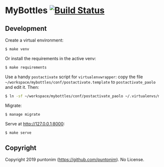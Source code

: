 # MyBottles [![Build Status](https://travis-ci.org/puntonim/mybottles.svg?branch=master)](https://travis-ci.org/puntonim/mybottles)


## Development
Create a virtual environment:
```bash
$ make venv
```
Or install the requirements in the active venv:
```bash
$ make requirements
```
Use a handy `postactivate` script for `virtualenvwrapper`: copy the file
`~/workspace/mybottles/conf/postactivate.template` to `postactivate_paolo` and edit it. Then:
```bash
$ ln -sf ~/workspace/mybottles/conf/postactivate_paolo ~/.virtualenvs/mybottles/bin/postactivate
```
Migrate:
```bash
$ manage migrate
```
Serve at http://127.0.0.1:8000:
```bash
$ make serve
```


## Copyright
Copyright 2019 puntonim (https://github.com/puntonim). No License.